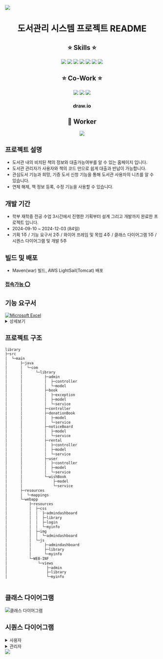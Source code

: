 <img src="https://capsule-render.vercel.app/api?type=waving&color=a6a6df&height=150&section=header" />
<div align="center">
  
# 도서관리 시스템 프로젝트 README
  
## :star: Skills :star:

<img src="https://img.shields.io/badge/Spring-6DB33F?style=for-the-badge&logo=spring&logoColor=white"/>
<img src="https://img.shields.io/badge/JavaScript-F7DF1E?style=for-the-badge&logo=JavaScript&logoColor=white"/>
<img src="https://img.shields.io/badge/CSS-239120?&style=for-the-badge&logo=css3&logoColor=white"/>
<img src="https://img.shields.io/badge/HTML-239120?style=for-the-badge&logo=html5&logoColor=white"/>
<img src="https://img.shields.io/badge/Amazon_AWS-232F3E?style=for-the-badge&logo=amazon-aws&logoColor=white"/>
<img src="https://img.shields.io/badge/MySQL-005C84?style=for-the-badge&logo=mysql&logoColor=white"/>
<img src="https://img.shields.io/badge/IntelliJ_IDEA-000000.svg?style=for-the-badge&logo=intellij-idea&logoColor=white"/>	

## :star: Co-Work :star:

<img src="https://img.shields.io/badge/GitHub-100000?style=for-the-badge&logo=github&logoColor=white"/>
<img src="https://img.shields.io/badge/Notion-000000?style=for-the-badge&logo=notion&logoColor=white"/>
<img src="https://img.shields.io/badge/Figma-F24E1E?style=for-the-badge&logo=figma&logoColor=white"/>

### draw.io

## :construction_worker: Worker

<a href="https://github.com/lsngmin/library/graphs/contributors">
  <img src="https://contrib.rocks/image?repo=lsngmin/library" />
</a>
</div>

## 프로젝트 설명
* 도서관 내의 비치된 책의 정보와 대출가능여부를 알 수 있는 홈페이지 입니다.
* 도서관 관리자가 사용자와 책의 코드 만으로 쉽게 대출과 반납이 가능합니다.
* 관심도서 기능과 희망, 기증 도서 신청 기능을 통해 도서관 사용자의 니즈를 알 수 있습니다.
* 연체 해제, 책 정보 등록, 수정 기능을 사용할 수 있습니다.

## 개발 기간
* 학부 재학중 전공 수업 3시간에서 진행한 기획부터 설계 그리고 개발까지 완료한 프로젝트 입니다.
* 2024-09-10 ~ 2024-12-03 (84일)
* 기획 1주 / 기능 요구서 2주 / 와이어 프레임 및 목업 4주 / 클래스 다이어그램 1주 / 시퀀스 다이어그램 및 개발 5주

## 빌드 및 배포
* Maven(war) 빌드, AWS LightSail(Tomcat) 배포
### [접속가능 :o:](http://bit.ly/3B1tlWk)

## 기능 요구서
<a href="https://github.com/lsngmin/library/blob/cd1ec5c5da5738c9e11684215b19b501e323b184/library-project-%EA%B8%B0%EB%8A%A5%EC%9A%94%EA%B5%AC%EC%84%9C.xlsx" target="_blank">
    <img src="https://img.shields.io/badge/Microsoft_Excel-217346?style=for-the-badge&logo=microsoft-excel&logoColor=white" alt="Microsoft Excel">
</a><details><summary>상세보기</summary>

![image](https://github.com/user-attachments/assets/43981a2a-8340-4e52-a67c-9c4bebeb5cdd)
![image](https://github.com/user-attachments/assets/c5c7be20-ac5d-4a2b-97b8-c9a87d8f4830)
![image](https://github.com/user-attachments/assets/d51d7dea-0163-4908-b4f2-22b4f64e0544)
![image](https://github.com/user-attachments/assets/24d36624-57aa-4b1a-b003-9dbc3ea3f0a8)
![image](https://github.com/user-attachments/assets/9be49693-788d-424b-84b9-035bdb4c74c6)
![image](https://github.com/user-attachments/assets/d9a8aaf1-baa1-4a2c-9405-2f5b829ab2b6)

</details>




## 프로젝트 구조

```bash
library
├─src
│  └─main
│      ├─java
│      │  └─com
│      │      └─library
│      │          ├─admin
│      │          │  ├─controller
│      │          │  └─model
│      │          ├─book
│      │          │  ├─exception
│      │          │  ├─model
│      │          │  └─service
│      │          ├─controller
│      │          ├─donationBook
│      │          │  ├─model
│      │          │  └─service
│      │          ├─noticeBoard
│      │          │  ├─model
│      │          │  └─service
│      │          ├─rental
│      │          │  ├─controller
│      │          │  ├─model
│      │          │  └─service
│      │          ├─user
│      │          │  ├─controller
│      │          │  ├─model
│      │          │  └─service
│      │          └─wishBook
│      │              ├─model
│      │              └─service
│      ├─resources
│      │  └─mappings
│      └─webapp
│          ├─resources
│          │  ├─css
│          │  │  ├─admindashboard
│          │  │  ├─library
│          │  │  ├─login
│          │  │  └─myinfo
│          │  ├─img
│          │  │  └─admindashboard
│          │  └─js
│          │      ├─admindashboard
│          │      ├─library
│          │      └─myinfo
│          └─WEB-INF
│              └─views
│                  ├─admin
│                  ├─library
│                  └─myinfo
                
```
## 클래스 다이어그램
![클래스 다이어그램](https://github.com/user-attachments/assets/9287ef19-7222-48a4-83f3-4d8fde6d6a7a)

## 시퀀스 다이어그램
<details>
  <summary>사용자</summary>
  
### 1. 로그인 to 내 정보 조회  
<div align="center">

![스크린샷 2024-11-28 013618](https://github.com/user-attachments/assets/db53781a-b8a1-45e5-91eb-a15d28b4d04b)

</div>

### 2. 도서기증
<div align="center">

![image](https://github.com/user-attachments/assets/16819cb3-470d-4f18-89f4-607fe062eeaa)

</div>

### 3. 희망도서

<div align="center">

![image](https://github.com/user-attachments/assets/9d94c103-1daf-4da6-ae1b-fdd0c91a82dd)
  
</div>

</details>
<details>
  <summary>관리자</summary>
</details>
<img src="https://capsule-render.vercel.app/api?type=waving&color=a6a6df&height=150&section=footer" />

